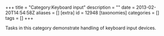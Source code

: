 +++
title = "Category:Keyboard input"
description = ""
date = 2013-02-20T14:54:58Z
aliases = []
[extra]
id = 12948
[taxonomies]
categories = []
tags = []
+++

Tasks in this category demonstrate handling of keyboard input devices.
